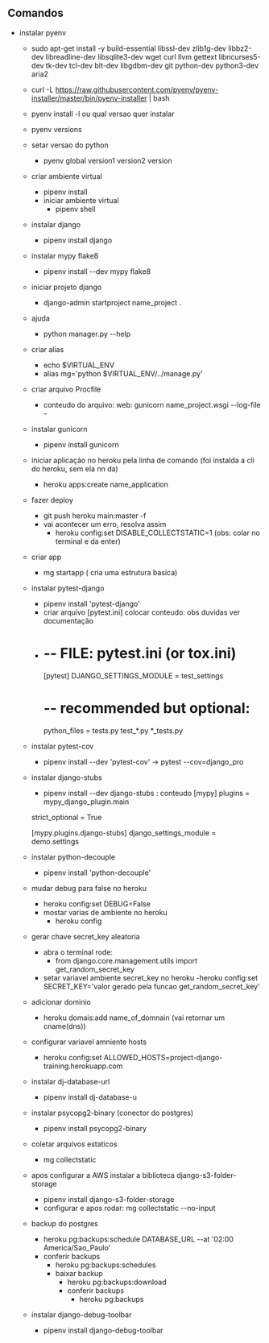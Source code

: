 ## Comandos

- instalar pyenv
    -  sudo apt-get install -y build-essential libssl-dev zlib1g-dev libbz2-dev libreadline-dev libsqlite3-dev wget curl llvm gettext libncurses5-dev tk-dev tcl-dev blt-dev libgdbm-dev git python-dev python3-dev aria2

    - curl -L https://raw.githubusercontent.com/pyenv/pyenv-installer/master/bin/pyenv-installer | bash

    - pyenv install -l ou qual versao quer instalar
    - pyenv versions
    - setar versao do python
        - pyenv global version1 version2 version


    - criar ambiente virtual
        - pipenv install
        - iniciar ambiente virtual
          - pipenv shell

    - instalar django
        - pipenv install django

    - instalar mypy flake8
      - pipenv install --dev mypy flake8

    - iniciar projeto django
      - django-admin startproject name_project .

    - ajuda
      - python manager.py --help

    - criar alias
      - echo $VIRTUAL_ENV
      - alias mg='python $VIRTUAL_ENV/../manage.py'

    - criar arquivo Procfile
        - conteudo do arquivo: web: gunicorn name_project.wsgi --log-file -

    - instalar gunicorn
        - pipenv install gunicorn

    - iniciar aplicação no heroku pela linha de comando (foi instalda a cli do heroku, sem ela nn da)
        - heroku apps:create name_application

    - fazer deploy
        - git push heroku main:master -f
        - vai acontecer um erro, resolva assim
            - heroku config:set DISABLE_COLLECTSTATIC=1 (obs: colar no terminal e da enter)

    - criar app
        - mg startapp ( cria uma estrutura basica)

    - instalar pytest-django
        - pipenv install 'pytest-django'
        - criar arquivo [pytest.ini] colocar conteudo: obs duvidas ver documentação
        -   # -- FILE: pytest.ini (or tox.ini)
            [pytest]
            DJANGO_SETTINGS_MODULE = test_settings
            # -- recommended but optional:
            python_files = tests.py test_*.py *_tests.py

    - instalar pytest-cov
        - pipenv install --dev 'pytest-cov' -> pytest --cov=django_pro

    - instalar django-stubs
        - pipenv install --dev django-stubs : conteudo
        [mypy]
        plugins =
            mypy_django_plugin.main

        strict_optional = True

        [mypy.plugins.django-stubs]
        django_settings_module = demo.settings

    - instalar python-decouple
        - pipenv install 'python-decouple'

    - mudar debug para false no heroku
        - heroku config:set DEBUG=False
        - mostar varias de ambiente no heroku
             - heroku config

    - gerar chave secret_key aleatoria
        - abra o terminal rode:
            - from django.core.management.utils import get_random_secret_key
        - setar variavel ambiente secret_key no heroku
            -heroku config:set SECRET_KEY='valor gerado pela funcao get_random_secret_key'

    - adicionar dominio
        - heroku domais:add name_of_domnain (vai retornar um cname(dns))

    - configurar variavel amniente hosts
        - heroku config:set ALLOWED_HOSTS=project-django-training.herokuapp.com

    - instalar dj-database-url
        - pipenv install dj-database-u

    - instalar psycopg2-binary (conector do postgres)
        - pipenv install psycopg2-binary

    - coletar arquivos estaticos
        - mg collectstatic

    - apos configurar a AWS instalar a biblioteca django-s3-folder-storage
        - pipenv install django-s3-folder-storage
        - configurar e apos rodar: mg collectstatic --no-input

    - backup do postgres
        - heroku pg:backups:schedule DATABASE_URL --at '02:00 America/Sao_Paulo'
        - conferir backups
            - heroku pg:backups:schedules
            - baixar backup
                - heroku pg:backups:download
                - conferir backups
                    - heroku pg:backups

    - instalar django-debug-toolbar
        - pipenv install django-debug-toolbar